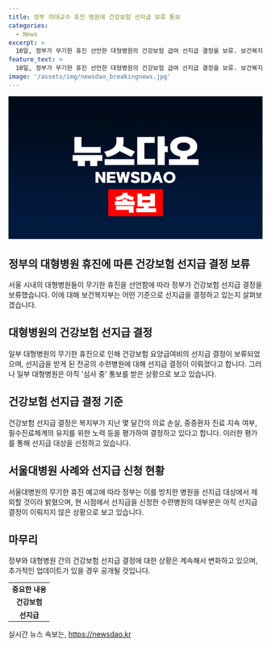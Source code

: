 ```yaml
---
title: 정부 의대교수 휴진 병원에 건강보험 선지급 보류 통보
categories:
  - News
excerpt: >
  10일, 정부가 무기한 휴진 선언한 대형병원의 건강보험 급여 선지급 결정을 보류. 보건복지부는 수련병원들에게 선지급 결정 전달. 일부 병원은 심사 중으로 통보받거나 제외, 교수들의 휴진에 따라 필수진료 유지 여부 평가. 필수진료체계 유지를 위한 노력을 고려한 선정기준, 휴진 철회 시 선지급 지원 대상 가능. 5월31일까지 선지급을 신청한 수련병원 211곳 중 105곳이 선지급 결정됨.
feature_text: >
  10일, 정부가 무기한 휴진 선언한 대형병원의 건강보험 급여 선지급 결정을 보류. 보건복지부는 수련병원들에게 선지급 결정 전달. 일부 병원은 심사 중으로 통보받거나 제외, 교수들의 휴진에 따라 필수진료 유지 여부 평가. 필수진료체계 유지를 위한 노력을 고려한 선정기준, 휴진 철회 시 선지급 지원 대상 가능. 5월31일까지 선지급을 신청한 수련병원 211곳 중 105곳이 선지급 결정됨.
image: '/assets/img/newsdao_breakingnews.jpg'
---
```


<p><img src="/assets/img/newsdao_breakingnews.jpg" alt="ranknews 속보" /></p>

<h2 data-ke-size="size26">정부의 대형병원 휴진에 따른 건강보험 선지급 결정 보류</h2>

<p data-ke-size="size16">서울 시내의 대형병원들이 무기한 휴진을 선언함에 따라 정부가 건강보험 선지급 결정을 보류했습니다. 이에 대해 보건복지부는 어떤 기준으로 선지급을 결정하고 있는지 살펴보겠습니다.</p>

<h2 data-ke-size="size26">대형병원의 건강보험 선지급 결정</h2>

<p data-ke-size="size16">일부 대형병원의 무기한 휴진으로 인해 건강보험 요양급여비의 선지급 결정이 보류되었으며, 선지급을 받게 된 전공의 수련병원에 대해 선지급 결정이 이뤄졌다고 합니다. 그러나 일부 대형병원은 아직 '심사 중' 통보를 받은 상황으로 보고 있습니다.</p>

<h2 data-ke-size="size26">건강보험 선지급 결정 기준</h2>

<p data-ke-size="size16">건강보험 선지급 결정은 복지부가 지난 몇 달간의 의료 손실, 중증환자 진료 지속 여부, 필수진료체계의 유지를 위한 노력 등을 평가하여 결정하고 있다고 합니다. 이러한 평가를 통해 선지급 대상을 선정하고 있습니다.</p>

<h2 data-ke-size="size26">서울대병원 사례와 선지급 신청 현황</h2>

<p data-ke-size="size16">서울대병원의 무기한 휴진 예고에 따라 정부는 이를 방치한 병원을 선지급 대상에서 제외할 것이라 밝혔으며, 현 시점에서 선지급을 신청한 수련병원의 대부분은 아직 선지급 결정이 이뤄지지 않은 상황으로 보고 있습니다.</p>

<h2 data-ke-size="size26">마무리</h2>

<p data-ke-size="size16">정부와 대형병원 간의 건강보험 선지급 결정에 대한 상황은 계속해서 변화하고 있으며, 추가적인 업데이트가 있을 경우 공개될 것입니다.</p>

<table>
  <tbody>
    <tr>
      <td style="text-align: center; height: 17px;"><b>중요한 내용</b></td>
    </tr>
    <tr>
      <td style="text-align: center; height: 17px;"><b>건강보험</b></td>
    </tr>
    <tr>
      <td style="text-align: center; height: 17px;"><b>선지급</b></td>
    </tr>
  </tbody>
</table>
실시간 뉴스 속보는, <a href="https://newsdao.kr" rel="dofollow">https://newsdao.kr</a>



